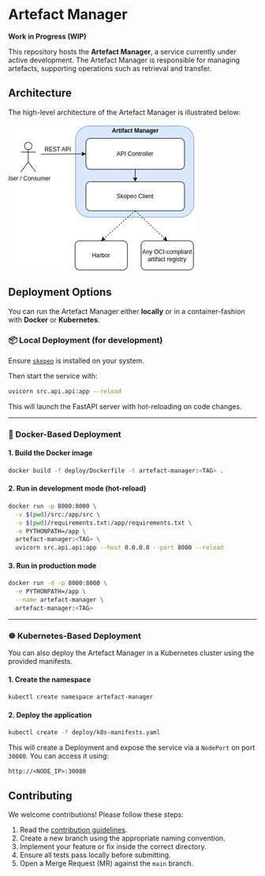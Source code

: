 # Artefact Manager

**Work in Progress (WIP)**

This repository hosts the **Artefact Manager**, a service currently under active development. The Artefact Manager is responsible for managing artefacts, supporting operations such as retrieval and transfer.

## Architecture

The high-level architecture of the Artefact Manager is illustrated below:

![Architecture](docs/images/architecture.drawio.png)

## Deployment Options

You can run the Artefact Manager either **locally** or in a container-fashion with **Docker** or **Kubernetes**.

### 📦 Local Deployment (for development)

Ensure [`skopeo`](https://github.com/containers/skopeo) is installed on your system.

Then start the service with:

```bash
uvicorn src.api.api:app --reload
```

This will launch the FastAPI server with hot-reloading on code changes.

---

### 🐳 Docker-Based Deployment

#### 1. Build the Docker image

```bash
docker build -f deploy/Dockerfile -t artefact-manager:<TAG> .
```

#### 2. Run in development mode (hot-reload)

```bash
docker run -p 8000:8000 \
  -v $(pwd)/src:/app/src \
  -v $(pwd)/requirements.txt:/app/requirements.txt \
  -e PYTHONPATH=/app \
  artefact-manager:<TAG> \
  uvicorn src.api.api:app --host 0.0.0.0 --port 8000 --reload
```

#### 3. Run in production mode

```bash
docker run -d -p 8000:8000 \
  -e PYTHONPATH=/app \
  --name artefact-manager \
  artefact-manager:<TAG>
```

---

### ☸️ Kubernetes-Based Deployment

You can also deploy the Artefact Manager in a Kubernetes cluster using the provided manifests.

#### 1. Create the namespace

```bash
kubectl create namespace artefact-manager
```

#### 2. Deploy the application

```bash
kubectl create -f deploy/k8s-manifests.yaml
```

This will create a Deployment and expose the service via a `NodePort` on port `30080`. You can access it using:

```
http://<NODE_IP>:30080
```
## Contributing

We welcome contributions! Please follow these steps:

1. Read the [contribution guidelines](docs/CONTRIBUTING.md).
2. Create a new branch using the appropriate naming convention.
3. Implement your feature or fix inside the correct directory.
4. Ensure all tests pass locally before submitting.
5. Open a Merge Request (MR) against the `main` branch.
